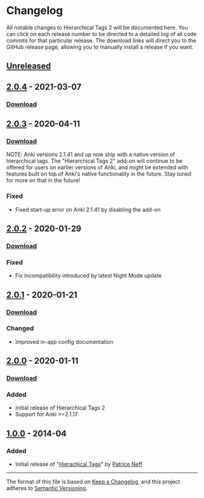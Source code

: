 # Changelog

All notable changes to Hierarchical Tags 2 will be documented here. You can click on each release number to be directed to a detailed log of all code commits for that particular release. The download links will direct you to the GitHub release page, allowing you to manually install a release if you want.

## [Unreleased]

## [2.0.4] - 2021-03-07

### [Download](https://github.com/glutanimate/hierarchical-tags/releases/tag/v2.0.4)

## [2.0.3] - 2020-04-11

### [Download](https://github.com/glutanimate/hierarchical-tags/releases/tag/v2.0.3)

NOTE: Anki versions 2.1.41 and up now ship with a native version of hierarchical tags. The "Hierarchical Tags 2" add-on will continue to be offered for users on earlier versions of Anki, and might be extended with features built on top of Anki's native functionality in the future. Stay tuned for more on that in the future!

### Fixed

- Fixed start-up error on Anki 2.1.41 by disabling the add-on

## [2.0.2] - 2020-01-29

### [Download](https://github.com/glutanimate/hierarchical-tags/releases/tag/v2.0.2)

### Fixed

- Fix incompatibility introduced by latest Night Mode update

## [2.0.1] - 2020-01-21

### [Download](https://github.com/glutanimate/hierarchical-tags/releases/tag/v2.0.1)

### Changed

- Improved in-app config documentation

## [2.0.0] - 2020-01-11

### [Download](https://github.com/glutanimate/hierarchical-tags/releases/tag/v2.0.0)

### Added

- Initial release of Hierarchical Tags 2
- Support for Anki >=2.1.17

## [1.0.0] - 2014-04

### Added

- Initial release of "[Hierachical Tags](https://ankiweb.net/shared/info/1089921461)" by [Patrice Neff](https://patrice.ch/)

[Unreleased]: https://github.com/glutanimate/hierarchical-tags/compare/v2.0.4...HEAD
[2.0.4]: https://github.com/glutanimate/hierarchical-tags/compare/v2.0.3...v2.0.4
[2.0.3]: https://github.com/glutanimate/hierarchical-tags/compare/v2.0.2...v2.0.3
[2.0.2]: https://github.com/glutanimate/hierarchical-tags/compare/v2.0.1...v2.0.2
[2.0.1]: https://github.com/glutanimate/hierarchical-tags/compare/v2.0.0...v2.0.1
[2.0.0]: https://github.com/glutanimate/hierarchical-tags/compare/d36fc72178a4962713ced27910d1c4039810c8f4...v2.0.0
[1.0.0]: https://github.com/glutanimate/hierarchical-tags/commit/d36fc72178a4962713ced27910d1c4039810c8f4

-----

The format of this file is based on [Keep a Changelog](https://keepachangelog.com/en/1.0.0/), and this project adheres to [Semantic Versioning](https://semver.org/spec/v2.0.0.html).